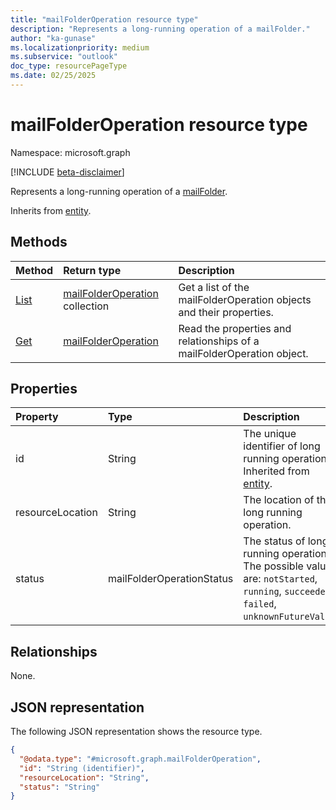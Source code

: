 ```yaml
---
title: "mailFolderOperation resource type"
description: "Represents a long-running operation of a mailFolder."
author: "ka-gunase"
ms.localizationpriority: medium
ms.subservice: "outlook"
doc_type: resourcePageType
ms.date: 02/25/2025
---
```


# mailFolderOperation resource type

Namespace: microsoft.graph

[!INCLUDE [beta-disclaimer](../../includes/beta-disclaimer.md)]

Represents a long-running operation of a [mailFolder](../resources/mailfolder.md).


Inherits from [entity](../resources/entity.md).


## Methods
|Method|Return type|Description|
|:---|:---|:---|
|[List](../api/mailfolder-list-operations.md)|[mailFolderOperation](../resources/mailfolderoperation.md) collection|Get a list of the mailFolderOperation objects and their properties.|
|[Get](../api/mailfolderoperation-get.md)|[mailFolderOperation](../resources/mailfolderoperation.md)|Read the properties and relationships of a mailFolderOperation object.|

## Properties
|Property|Type|Description|
|:---|:---|:---|
|id|String|The unique identifier of long running operation. Inherited from [entity](../resources/entity.md).|
|resourceLocation|String|The location of the long running operation.|
|status|mailFolderOperationStatus|The status of long running operation. The possible values are: `notStarted`, `running`, `succeeded`, `failed`, `unknownFutureValue`.|

## Relationships
None.

## JSON representation
The following JSON representation shows the resource type.
<!-- {
  "blockType": "resource",
  "keyProperty": "id",
  "@odata.type": "microsoft.graph.mailFolderOperation",
  "baseType": "microsoft.graph.entity",
  "openType": false
}
-->
``` json
{
  "@odata.type": "#microsoft.graph.mailFolderOperation",
  "id": "String (identifier)",
  "resourceLocation": "String",
  "status": "String"
}
```

